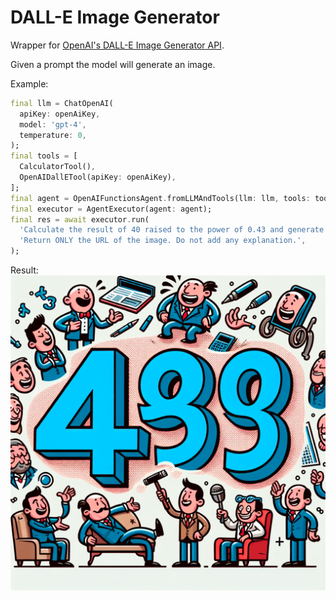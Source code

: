 # DALL-E Image Generator

Wrapper for [OpenAI's DALL-E Image Generator API](https://platform.openai.com/docs/api-reference/images).

Given a prompt the model will generate an image.

Example:

```dart
final llm = ChatOpenAI(
  apiKey: openAiKey,
  model: 'gpt-4',
  temperature: 0,
);
final tools = [
  CalculatorTool(),
  OpenAIDallETool(apiKey: openAiKey),
];
final agent = OpenAIFunctionsAgent.fromLLMAndTools(llm: llm, tools: tools);
final executor = AgentExecutor(agent: agent);
final res = await executor.run(
  'Calculate the result of 40 raised to the power of 0.43 and generate a funny illustration with it. '
  'Return ONLY the URL of the image. Do not add any explanation.',
);
```

Result:
![result](img/dall_e_3.png)
